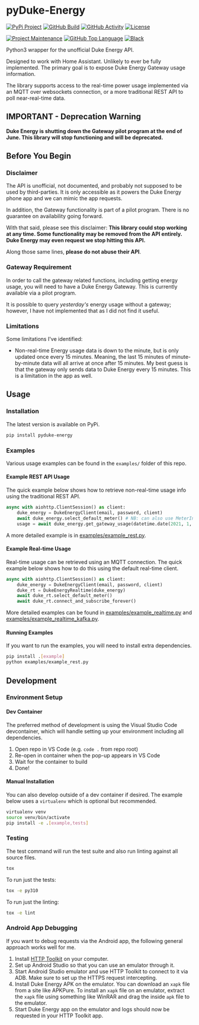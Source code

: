 # pyDuke-Energy

[![PyPi Project][pypi-shield]][pypi]
[![GitHub Build][build-shield]][build]
[![GitHub Activity][commits-shield]][commits]
[![License][license-shield]](LICENSE)

[![Project Maintenance][maintenance-shield]][user_profile]
[![GitHub Top Language][language-shield]][language]
[![Black][black-shield]][black]

Python3 wrapper for the unofficial Duke Energy API.

Designed to work with Home Assistant. Unlikely to ever be fully implemented. The primary goal is to expose Duke Energy Gateway usage information.

The library supports access to the real-time power usage implemented via an MQTT over websockets connection, or a more traditional REST API to poll near-real-time data.

## IMPORTANT - Deprecation Warning

**Duke Energy is shutting down the Gateway pilot program at the end of June. This library will stop functioning and will be deprecated.**

## Before You Begin

### Disclaimer

The API is unofficial, not documented, and probably not supposed to be used by third-parties. It is only accessible as it powers the Duke Energy phone app and we can mimic the app requests.

In addition, the Gateway functionality is part of a pilot program. There is no guarantee on availability going forward.

With that said, please see this disclaimer: **This library could stop working at any time. Some functionality may be removed from the API entirely. Duke Energy may even request we stop hitting this API.**

Along those same lines, **please do not abuse their API**.

### Gateway Requirement

In order to call the gateway related functions, including getting energy usage, you will need to have a Duke Energy Gateway. This is currently available via a pilot program.

It is possible to query _yesterday's_ energy usage without a gateway; however, I have not implemented that as I did not find it useful.

### Limitations

Some limitations I've identified:

- Non-real-time Energy usage data is down to the minute, but is only updated once every 15 minutes. Meaning, the last 15 minutes of minute-by-minute data will all arrive at once after 15 minutes. My best guess is that the gateway only sends data to Duke Energy every 15 minutes. This is a limitation in the app as well.

## Usage

### Installation

The latest version is available on PyPi.

```bash
pip install pyduke-energy
```

### Examples

Various usage examples can be found in the `examples/` folder of this repo.

#### Example REST API Usage

The quick example below shows how to retrieve non-real-time usage info using the traditional REST API.

```python
async with aiohttp.ClientSession() as client:
    duke_energy = DukeEnergyClient(email, password, client)
    await duke_energy.select_default_meter() # NB: can also use MeterInfo from API with select_meter()
    usage = await duke_energy.get_gateway_usage(datetime.date(2021, 1, 1), datetime.date(2021, 1, 2))
```

A more detailed example is in [examples/example_rest.py](examples/example_rest.py).

#### Example Real-time Usage

Real-time usage can be retrieved using an MQTT connection. The quick example below shows how to do this using the default real-time client.

```python
async with aiohttp.ClientSession() as client:
    duke_energy = DukeEnergyClient(email, password, client)
    duke_rt = DukeEnergyRealtime(duke_energy)
    await duke_rt.select_default_meter()
    await duke_rt.connect_and_subscribe_forever()
```

More detailed examples can be found in [examples/example_realtime.py](examples/example_realtime.py) and [examples/example_realtime_kafka.py](examples/example_realtime_kafka.py).

#### Running Examples

If you want to run the examples, you will need to install extra dependencies.

```bash
pip install .[example]
python examples/example_rest.py
```

## Development

### Environment Setup

#### Dev Container

The preferred method of development is using the Visual Studio Code devcontainer, which will handle setting up your environment including all dependencies.

1. Open repo in VS Code (e.g. `code .` from repo root)
2. Re-open in container when the pop-up appears in VS Code
3. Wait for the container to build
4. Done!

#### Manual Installation

You can also develop outside of a dev container if desired. The example below uses a `virtualenv` which is optional but recommended.

```bash
virtualenv venv
source venv/bin/activate
pip install -e .[example,tests]
```

### Testing

The test command will run the test suite and also run linting against all source files.

```bash
tox
```

To run just the tests:

```bash
tox -e py310
```

To run just the linting:

```bash
tox -e lint
```

### Android App Debugging

If you want to debug requests via the Android app, the following general approach works well for me.

1. Install [HTTP Toolkit](https://httptoolkit.tech/) on your computer.
2. Set up Android Studio so that you can use an emulator through it.
3. Start Android Studio emulator and use HTTP Toolkit to connect to it via ADB. Make sure to set up the HTTPS request intercepting.
4. Install Duke Energy APK on the emulator. You can download an `xapk` file from a site like APKPure. To install an `xapk` file on an emulator, extract the `xapk` file using something like WinRAR and drag the inside `apk` file to the emulator.
5. Start Duke Energy app on the emulator and logs should now be requested in your HTTP Toolkit app.

[black]: https://github.com/psf/black
[black-shield]: https://img.shields.io/badge/code%20style-black-000000.svg?style=for-the-badge
[commits-shield]: https://img.shields.io/github/commit-activity/y/mjmeli/pyduke-energy.svg?style=for-the-badge
[commits]: https://github.com/mjmeli/pyduke-energy/commits/main
[license-shield]: https://img.shields.io/github/license/mjmeli/pyduke-energy.svg?style=for-the-badge
[maintenance-shield]: https://img.shields.io/badge/maintainer-%40mjmeli-blue.svg?style=for-the-badge
[pypi-shield]: https://img.shields.io/pypi/v/pyduke-energy?style=for-the-badge
[pypi]: https://pypi.org/project/pyduke-energy/
[build-shield]: https://img.shields.io/github/actions/workflow/status/mjmeli/pyduke-energy/tests.yml?branch=main&style=for-the-badge
[build]: https://github.com/mjmeli/pyduke-energy/actions/workflows/tests.yaml
[language-shield]: https://img.shields.io/github/languages/top/mjmeli/pyduke-energy?style=for-the-badge
[language]: https://github.com/mjmeli/ha-duke-energy-gateway/search?l=python
[user_profile]: https://github.com/mjmeli
